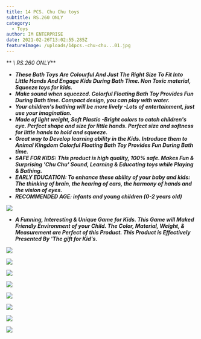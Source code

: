 ```yaml
---
title: 14 PCS. Chu Chu toys
subtitle: RS.260 ONLY
category:
  - Toys
author: IM ENTERPRISE
date: 2021-02-26T13:02:55.285Z
featureImage: /uploads/14pcs.-chu-chu...01.jpg
---
```

 ** *\    RS.260 ONLY***



* ***These Bath Toys Are Colourful And Just The Right Size To Fit Into Little Hands And Engage Kids During Bath Time. Non Toxic material, Squeeze toys for kids.*** 
* ***Make sound when squeezed. Colorful Floating Bath Toy Provides Fun During Bath time. Compact design, you can play with water.*** 
* ***Your children's bathing will be more lively -Lots of entertainment, just use your imagination.***
* ***Made of light weight, Soft Plastic -Bright colors to catch children's eye. Perfect shape and size for little hands. Perfect size and softness for little hands to hold and squeeze.*** 
* ***Great way to Develop learning ability in the Kids. Introduce them to Animal Kingdom Colorful Floating Bath Toy Provides Fun During Bath time.*** 
* ***SAFE FOR KIDS: This product is high quality, 100% safe. Makes Fun & Surprising 'Chu Chu' Sound, Learning & Educating toys while Playing & Bathing.*** 
* ***EARLY EDUCATION: To enhance these ability of your baby and kids: The thinking of brain, the hearing of ears, the harmony of hands and the vision of eyes.*** 
* ***RECOMMENDED AGE: infants and young children (0-2 years old)***

![](/uploads/14pcs.-chu-chu...01.jpg)

* ***A Funning, Interesting & Unique Game for Kids. This Game will Maked Friendly Environment of your Child. The Color, Material, Weight, & Measurement are Perfect of this Product. This Product is Effectively Presented By 'The gift for Kid's.***

![](/uploads/14pcs.-chu-chu...02.jpg)

![](/uploads/14pcs.-chu-chu...03.jpg)

![](/uploads/14pcs.-chu-chu...04.jpg)

![](/uploads/14pcs.-chu-chu...05.jpg)

![](/uploads/14pcs.-chu-chu...06.jpg)

![](/uploads/14pcs.-chu-chu...07.jpg)

![](/uploads/14pcs.-chu-chu...08.jpg)

![](/uploads/14pcs.-chu-chu...09.jpg)
